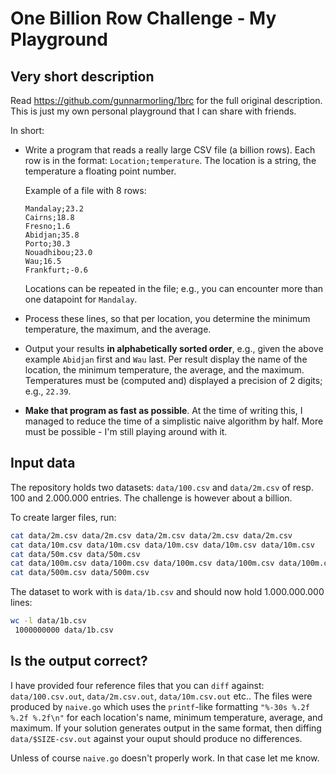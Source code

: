 # One Billion Row Challenge - My Playground

## Very short description

Read https://github.com/gunnarmorling/1brc for the full original description. This is just my own personal playground that I can share with friends.

In short:

- Write a program that reads a really large CSV file (a billion rows). Each row is in the format: `Location;temperature`. The location is a string, the temperature a floating point number. 

  Example of a file with 8 rows:

  ```plain
  Mandalay;23.2
  Cairns;18.8
  Fresno;1.6
  Abidjan;35.8
  Porto;30.3
  Nouadhibou;23.0
  Wau;16.5
  Frankfurt;-0.6
  ```

  Locations can be repeated in the file; e.g., you can encounter more than one datapoint for `Mandalay`.

- Process these lines, so that per location, you determine the minimum temperature, the maximum, and the average.

- Output your results **in alphabetically sorted order**, e.g., given the above example `Abidjan` first and `Wau` last. Per result display the name of the location, the minimum temperature, the average, and the maximum. Temperatures must be (computed and) displayed a precision of 2 digits; e.g., `22.39`.

- **Make that program as fast as possible**. At the time of writing this, I managed to reduce the time of a simplistic naive algorithm by half. More must be possible - I'm still playing around with it.

## Input data

The repository holds two datasets: `data/100.csv` and `data/2m.csv` of resp. 100 and 2.000.000 entries. The challenge is however about a billion.

To create larger files, run:

```sh
cat data/2m.csv data/2m.csv data/2m.csv data/2m.csv data/2m.csv           > data/10m.csv
cat data/10m.csv data/10m.csv data/10m.csv data/10m.csv data/10m.csv      > data/50m.csv
cat data/50m.csv data/50m.csv                                             > data/100m.csv
cat data/100m.csv data/100m.csv data/100m.csv data/100m.csv data/100m.csv > data/500m.csv
cat data/500m.csv data/500m.csv                                           > data/1b.csv 
```

The dataset to work with is `data/1b.csv` and should now hold 1.000.000.000 lines:

```sh
wc -l data/1b.csv
 1000000000 data/1b.csv
```

## Is the output correct?

I have provided four reference files that you can `diff` against: `data/100.csv.out`, `data/2m.csv.out`, `data/10m.csv.out` etc.. The files were produced by `naive.go` which uses the `printf`-like formatting `"%-30s %.2f %.2f %.2f\n"` for each location's name, minimum temperature, average, and maximum. If your solution generates output in the same format, then diffing `data/$SIZE-csv.out` against your ouput should produce no differences.

Unless of course `naive.go` doesn't properly work. In that case let me know.

